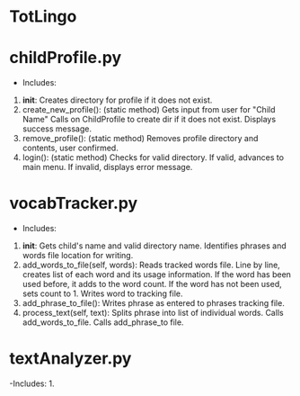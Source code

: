 # TotLingo 

# childProfile.py
- Includes:
1. __init__:
  Creates directory for profile if it does not exist.
2. create_new_profile(): (static method)
  Gets input from user for "Child Name"
  Calls on ChildProfile to create dir if it does not exist.
  Displays success message.
3. remove_profile(): (static method)
  Removes profile directory and contents, user confirmed. 
4. login(): (static method)
  Checks for valid directory.
    If valid, advances to main menu.
    If invalid, displays error message.

# vocabTracker.py
- Includes:
1. __init__: 
  Gets child's name and valid directory name.
  Identifies phrases and words file location for writing. 
2. add_words_to_file(self, words):
  Reads tracked words file. Line by line, creates list of
    each word and its usage information. 
  If the word has been used before, it adds to the word count.
  If the word has not been used, sets count to 1. 
  Writes word to tracking file. 
3. add_phrase_to_file():
  Writes phrase as entered to phrases tracking file. 
4. process_text(self, text):
  Splits phrase into list of individual words. 
  Calls add_words_to_file.
  Calls add_phrase_to file.

# textAnalyzer.py
-Includes:
1. 
